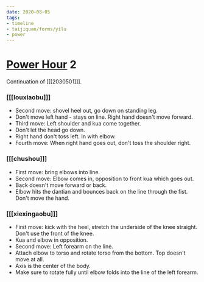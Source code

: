 ```yaml
---
date: 2020-08-05
tags:
- timeline
- taijiquan/forms/yilu
- power
---
```


# [Power Hour](http://practicalmethod.com/2020/08/pm-power-hour-classes/) 2

Continuation of [[[2030501]]].

### [[[louxiaobu]]]
* Second move: shovel heel out, go down on standing leg.
* Don't move left hand - stays on line.  Right hand doesn't move forward.
* Third move: Left shoulder and kua come together.
* Don't let the head go down.
* Right hand don't toss left.  In with elbow.
* Fourth move: When right hand goes out, don't toss the shoulder right.

### [[[chushou]]]
* First move: bring elbows into line.
* Second move: Elbow comes in, opposition to front kua which goes out.
* Back doesn't move forward or back.
* Elbow hits the dantian and bounces back on the line through the fist.  Don't move the hand.

### [[[xiexingaobu]]]
* First move: kick with the heel, stretch the underside of the knee straight. Don't use the front of the knee.
* Kua and elbow in opposition.
* Second move: Left forearm on the line.
* Attach elbow to torso and rotate torso from the bottom. Top doesn't move at all.
* Axis is the center of the body.
* Make sure to rotate fully until elbow folds into the line of the left forearm.


